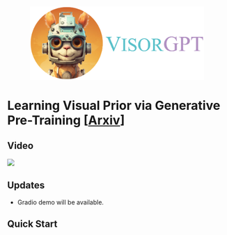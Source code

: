 <div align=center>
<img src="visorgpt_title.png" width="400">
</div>

# Learning Visual Prior via Generative Pre-Training [[Arxiv](http://arxiv.org/abs/2305.13777)]


## Video
[![](https://res.cloudinary.com/marcomontalbano/image/upload/v1684891120/video_to_markdown/images/youtube--8FDoBfxSY8I-c05b58ac6eb4c4700831b2b3070cd403.jpg)](https://www.youtube.com/watch?v=8FDoBfxSY8I "")

## Updates
- Gradio demo will be available.

## Quick Start
